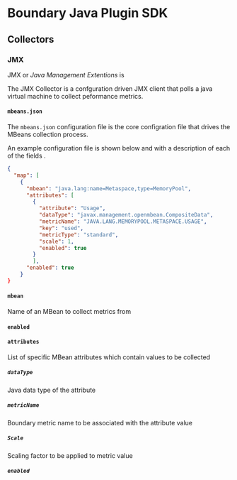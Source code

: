 Boundary Java Plugin SDK
========================




## Collectors

### JMX
JMX or *Java Management Extentions* is

The JMX Collector is a confguration driven JMX client that polls a java virtual machine to collect peformance metrics.

#### `mbeans.json`
The `mbeans.json` configuration file is the core configration file that drives the MBeans collection process.

An example configuration file is shown below and with a description of each of the fields .

```json
{
  "map": [
    {
      "mbean": "java.lang:name=Metaspace,type=MemoryPool",
      "attributes": [
        {
          "attribute": "Usage",
          "dataType": "javax.management.openmbean.CompositeData",
          "metricName": "JAVA.LANG.MEMORYPOOL.METASPACE.USAGE",
          "key": "used",
          "metricType": "standard",
          "scale": 1,
          "enabled": true
        }
        ],
      "enabled": true
    }
}
```

#### `mbean`
Name of an MBean to collect metrics from

#### `enabled`

 
#### `attributes`
List of specific MBean attributes which contain values to be collected

##### `dataType`
Java data type of the attribute

##### `metricName`
Boundary metric name to be associated with the attribute value

##### `Scale`
Scaling factor to be applied to metric value

##### `enabled`
